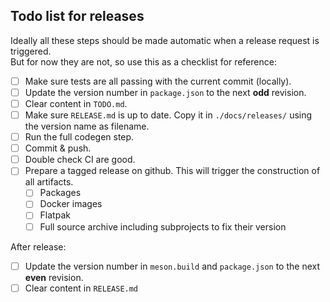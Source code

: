 ## Todo list for releases

Ideally all these steps should be made automatic when a release request is triggered.  
But for now they are not, so use this as a checklist for reference:

- [ ] Make sure tests are all passing with the current commit (locally).
- [ ] Update the version number in `package.json` to the next **odd** revision.
- [ ] Clear content in `TODO.md`.
- [ ] Make sure `RELEASE.md` is up to date. Copy it in `./docs/releases/` using the version name as filename.
- [ ] Run the full codegen step.
- [ ] Commit & push.
- [ ] Double check CI are good.
- [ ] Prepare a tagged release on github. This will trigger the construction of all artifacts.
  - [ ] Packages
  - [ ] Docker images
  - [ ] Flatpak
  - [ ] Full source archive including subprojects to fix their version

After release:

- [ ] Update the version number in `meson.build` and `package.json` to the next **even** revision.
- [ ] Clear content in `RELEASE.md`
